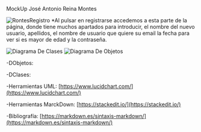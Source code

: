 ﻿MockUp José Antonio Reina Montes

![RontesRegistro](https://i.imgur.com/oQkryUy.png)
*Al pulsar en registrarse accedemos a esta parte de la página, donde tiene muchos apartados para introducir, el nombre del nuevo usuario, apellidos, el nombre de usuario que quiere su email la fecha para ver si es mayor de edad y  la contraseña.


![Diagrama De Clases](https://i.imgur.com/pc1RJLG.png)
![Diagrama De Objetos](https://i.imgur.com/wmfnVAW.png)

-DObjetos:

-DClases:

-Herramientas UML: [https://www.lucidchart.com/](https://www.lucidchart.com/)

-Herramientas MarckDown: [https://stackedit.io/](https://stackedit.io/)

-Bibliografía: [https://markdown.es/sintaxis-markdown/](https://markdown.es/sintaxis-markdown/)




